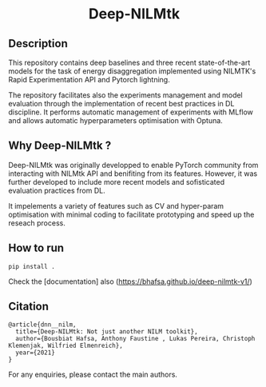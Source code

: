 

<div align="center">    
 
# Deep-NILMtk 




<!--  
Conference   
-->   
</div>
 
## Description   

This repository contains deep baselines and three recent state-of-the-art models for the task of energy disaggregation implemented using NILMTK's Rapid Experimentation API and Pytorch lightning. 

The repository facilitates also the experiments management and model evaluation through the implementation of recent best practices in DL discipline. It performs automatic management of experiments with MLflow and allows automatic hyperparameters optimisation with Optuna.

## Why Deep-NILMtk  ?

Deep-NILMtk was originally developped to enable PyTorch community from interacting with NILMtk API and benifiting from its features. However, it was further developed to include more recent models and sofisticated evaluation practices from DL. 

It impelements a variety of features such as CV and hyper-param optimisation with minimal coding  to facilitate prototyping and speed up the reseach process.


## How to run   

```
pip install .
```

Check the [documentation] also (https://bhafsa.github.io/deep-nilmtk-v1/)


## Citation   
```
@article{dnn__nilm,
  title={Deep-NILMtk: Not just another NILM toolkit},
  author={Bousbiat Hafsa, Anthony Faustine , Lukas Pereira, Christoph Klemenjak, Wilfried Elmenreich},
  year={2021}
}
```  

For any enquiries, please contact the main authors.






